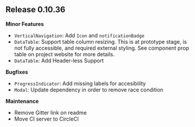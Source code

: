 ## Release 0.10.36

**Minor Features**
- `VerticalNavigation`: Add `Icon` and `notificationBadge`
- `DataTable`: Support table column resizing. This is at prototype stage, is not fully accessible, and required external styling. See component prop table on project website for more details.
- `DataTable`: Add Header-less Support

**Bugfixes**
- `ProgressIndicator`: Add missing labels for accesibility 
- `Modal`: Update dependency in order to remove race condition

**Maintenance**
- Remove Gitter link on readme
- Move CI server to CircleCI